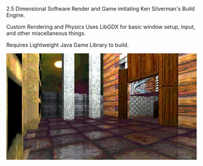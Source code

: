 <p display="block" align="center" width="600">

2.5 Dimensional Software Render and Game imitating Ken Silverman's Build Engine.

Custom Rendering and Physics
Uses LibGDX for basic window setup, input, and other miscellaneous things.

Requires Lightweight Java Game Library to build.

</p>


<p align="center">
  <img src="sector_game_screenshot.jpg" width="800" title="">
</p>
